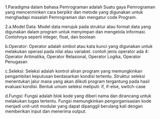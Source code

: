 1.Paradigma dalam bahasa Pemrograman adalah Suatu gaya Pemrograman yang mencerminken cara berpikir dan metode yang digunakan untuk menghadapi masalah Pemrograman dan mengatur code Program.

2.a.Model Data:
Model data merujuk pada struktur atau format data yang digunakan dalam program untuk menyimpan dan mengelola informasi. Contohnya seperti integer, float, dan boolean

b.Operator:
Operator adalah simbol atau kata kunci yang digunakan untuk melakukan operasi pada nilai atau variabel. contoh jenis operator ada 4: Operator Aritmatika, Operator Relasional, Operator Logika, Operator Penugasan

c.Seleksi:
Seleksi adalah kontrol aliran program yang memungkinkan pengambilan keputusan berdasarkan kondisi tertentu. Struktur seleksi menentukan jalur mana yang akan diikuti program tergantung pada hasil evaluasi kondisi. Bentuk umum seleksi meliputi: if, if-else, switch-case

d.Fungsi:
Fungsi adalah blok kode yang diberi nama dan dirancang untuk melakukan tugas tertentu. Fungsi memungkinkan pengorganisasian kode menjadi unit-unit modular yang dapat dipanggil berulang kali dengan memberikan input dan menerima output. 
